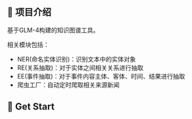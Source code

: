## 👏 项目介绍

基于GLM-4构建的知识图谱工具。 

相关模块包括：
- NER(命名实体识别)：识别文本中的实体对象
- RE(关系抽取)：对于实体之间相关关系进行抽取
- EE(事件抽取)：对于事件内容主体、客体、时间、结果进行抽取
- 爬虫工厂：自动定时爬取相关来源新闻

## 🚀 Get Start

